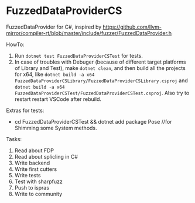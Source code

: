 # FuzzedDataProviderCS
FuzzedDataProvider for C#, inspired by https://github.com/llvm-mirror/compiler-rt/blob/master/include/fuzzer/FuzzedDataProvider.h


HowTo:
1. Run `dotnet test FuzzedDataProviderCSTest` for tests.
2. In case of troubles with Debuger (because of different target platforms of Library and Test), make `dotnet clean`, and then build all the projects for x64, like `dotnet build -a x64 FuzzedDataProviderCSLibrary/FuzzedDataProviderCSLibrary.csproj` and `dotnet build -a x64 FuzzedDataProviderCSTest/FuzzedDataProviderCSTest.csproj`. Also try to restart restart VSCode after rebuild.

Extras for tests:
- cd FuzzedDataProviderCSTest && dotnet add package Pose   //for Shimming some System methods.

Tasks:
1. Read about FDP
2. Read about splicling in C#
3. Write backend
4. Write first cutters
5. Write tests
6. Test with sharpfuzz
7. Push to ispras
8. Write to community

